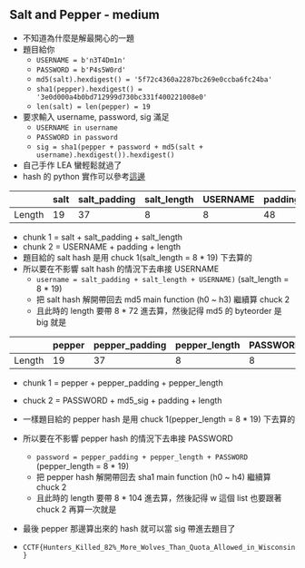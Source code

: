 ## Salt and Pepper - medium

* 不知道為什麼是解最開心的一題
* 題目給你
    * `USERNAME = b'n3T4Dm1n'`
    * `PASSWORD = b'P4s5W0rd'`
    * `md5(salt).hexdigest() = '5f72c4360a2287bc269e0ccba6fc24ba'`
    * `sha1(pepper).hexdigest() = '3e0d000a4b0bd712999d730bc331f400221008e0'`
    * `len(salt) = len(pepper) = 19`
* 要求輸入 username, password, sig 滿足
    * `USERNAME in username`
    * `PASSWORD in password`
    * `sig = sha1(pepper + password + md5(salt + username).hexdigest()).hexdigest()`
* 自己手作 LEA 蠻輕鬆就過了
* hash 的 python 實作可以參考[這邊](https://github.com/killua4564/SHA-family)

|         | salt | salt_padding | salt_length | USERNAME | padding | length |
| ------- | ---- | ------------ | ----------- | -------- | ------- | ------ |
| Length  |  19  |      37      |      8      |     8    |    48   |    8   |

* chunk 1 = salt + salt_padding + salt_length
* chunk 2 = USERNAME + padding + length
* 題目給的 salt hash 是用 chuck 1(salt_length = 8 * 19) 下去算的
* 所以要在不影響 salt hash 的情況下去串接 USERNAME
    * `username = salt_padding + salt_length + USERNAME)` (salt_length = 8 * 19)
    * 把 salt hash 解開帶回去 md5 main function (h0 ~ h3) 繼續算 chuck 2
    * 且此時的 length 要帶 8 * 72 進去算，然後記得 md5 的 byteorder 是 big 就是

|         | pepper | pepper_padding | pepper_length | PASSWORD | md5_sig | padding | length |
| ------- | ------ | -------------- | ------------- | -------- | ------- | ------- | ------ |
| Length  |   19   |       37       |       8       |     8    |    32   |    16   |    8   |

* chunk 1 = pepper + pepper_padding + pepper_length
* chuck 2 = PASSWORD + md5_sig + padding + length
* 一樣題目給的 pepper hash 是用 chuck 1(pepper_length = 8 * 19) 下去算的
* 所以要在不影響 pepper hash 的情況下去串接 PASSWORD
    * `password = pepper_padding + pepper_length + PASSWORD` (pepper_length = 8 * 19)
    * 把 pepper hash 解開帶回去 sha1 main function (h0 ~ h4) 繼續算 chuck 2
    * 且此時的 length 要帶 8 * 104 進去算，然後記得 w 這個 list 也要跟著 chuck 2 再算一次就是

* 最後 pepper 那邊算出來的 hash 就可以當 sig 帶進去題目了
* `CCTF{Hunters_Killed_82%_More_Wolves_Than_Quota_Allowed_in_Wisconsin}`
